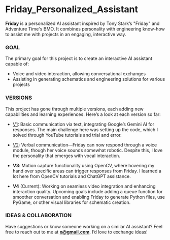# Friday_Personalized_Assistant

**Friday** is a personalized AI assistant inspired by Tony Stark’s "Friday" and Adventure Time's BMO. It combines personality with engineering know-how to assist me with projects in an engaging, interactive way.

### **GOAL**
The primary goal for this project is to create an interactive AI assistant capable of:
- Voice and video interaction, allowing conversational exchanges
- Assisting in generating schematics and engineering solutions for various projects

### **VERSIONS**
This project has gone through multiple versions, each adding new capabilities and learning experiences. Here’s a look at each version so far:

- [V1](https://github.com/Ingenieria-Olvera/Friday_Personalized_Assistant/blob/main/Friday_v1.ino): Basic communication via text, integrating Google’s Gemini AI for responses. The main challenge here was setting up the code, which I solved through YouTube tutorials and trial and error.

- [V2](https://github.com/Ingenieria-Olvera/Friday_Personalized_Assistant/blob/main/Friday_V2.ino): Verbal communication—Friday can now respond through a voice module, though her voice sounds somewhat robotic. Despite this, I love the personality that emerges with vocal interaction.

- **V3**: Motion capture functionality using OpenCV, where hovering my hand over specific areas can trigger responses from Friday. I learned a lot here from OpenCV tutorials and ChatGPT assistance.

- **V4** (Current): Working on seamless video integration and enhancing interaction quality. Upcoming goals include adding a queue function for smoother conversation and enabling Friday to generate Python files, use PyGame, or other visual libraries for schematic creation.

### **IDEAS & COLLABORATION**
Have suggestions or know someone working on a similar AI assistant? Feel free to reach out to me at **x@gmail.com**. I’d love to exchange ideas!
